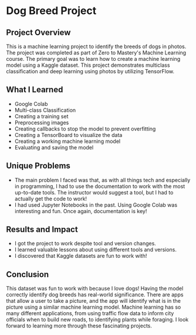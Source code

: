 # Dog Breed Project

## Project Overview

This is a machine learning project to identify the breeds of dogs in photos. The project was completed as part of Zero to Mastery's Machine Learning course. The primary goal was to learn how to create a machine learning model using a Kaggle dataset. This project demonstrates multiclass classification and deep learning using photos by utilizing TensorFlow.

## What I Learned
- Google Colab
- Multi-class Classification
- Creating a training set
- Preprocessing images
- Creating callbacks to stop the model to prevent overfitting
- Creating a TensorBoard to visualize the data
- Creating a working machine learning model
- Evaluating and saving the model

## Unique Problems
- The main problem I faced was that, as with all things tech and especially in programming, I had to use the documentation to work with the most up-to-date tools. The instructor would suggest a tool, but I had to actually get the code to work!
- I had used Jupyter Notebooks in the past. Using Google Colab was interesting and fun. Once again, documentation is key!

## Results and Impact
- I got the project to work despite tool and version changes.
- I learned valuable lessons about using different tools and versions.
- I discovered that Kaggle datasets are fun to work with!

## Conclusion
This dataset was fun to work with because I love dogs! Having the model correctly identify dog breeds has real-world significance. There are apps that allow a user to take a picture, and the app will identify what is in the picture using a similar machine learning model. Machine learning has so many different applications, from using traffic flow data to inform city officials when to build new roads, to identifying plants while foraging. I look forward to learning more through these fascinating projects.
